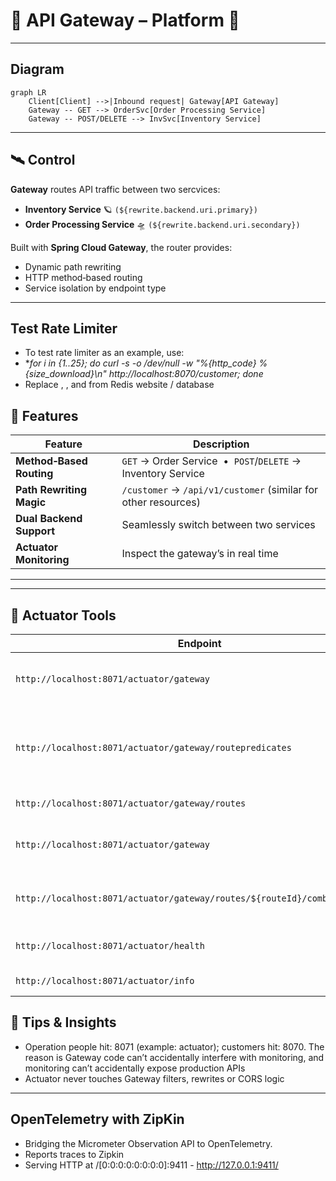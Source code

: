 # 🚀 API Gateway –  Platform 🚀
---

## Diagram

```mermaid
graph LR
    Client[Client] -->|Inbound request| Gateway[API Gateway]
    Gateway -- GET --> OrderSvc[Order Processing Service]
    Gateway -- POST/DELETE --> InvSvc[Inventory Service]
```

---

## 🛰️ Control

**Gateway** routes API traffic between two sercvices:

* **Inventory Service** 🪐 `(${rewrite.backend.uri.primary})`
* **Order Processing Service** 🛸 `(${rewrite.backend.uri.secondary})`

Built with **Spring Cloud Gateway**, the router provides:

* Dynamic path rewriting
* HTTP method‑based routing
* Service isolation by endpoint type

---

##  Test Rate Limiter
* To test rate limiter as an example, use:
* **for i in {1..25}; do curl -s -o /dev/null -w "%{http_code} %{size_download}\\n" http://localhost:8070/customer; done*
* Replace <PORT>, <PASSWORD>, <USER> and <URL> from Redis website / database


## 🌟 Features

| Feature                  | Description                                                 |
| ------------------------ | ----------------------------------------------------------- |
| **Method‑Based Routing** | `GET` → Order Service  •  `POST`/`DELETE` → Inventory Service |
| **Path Rewriting Magic** | `/customer` → `/api/v1/customer` (similar for other resources) |
| **Dual Backend Support** | Seamlessly switch between two services             |
| **Actuator Monitoring**  | Inspect the gateway’s in real time             |

---

---

## 🔧 Actuator Tools

| Endpoint                                                                   | Description                                                | Method |
|----------------------------------------------------------------------------|------------------------------------------------------------| ------ |
| `http://localhost:8071/actuator/gateway`                                   | View information regarding gateway                         | `GET`  |
| `http://localhost:8071/actuator/gateway/routepredicates`                   | View information regarding predicates used for routing 🗺️ | `GET`  |
| `http://localhost:8071/actuator/gateway/routes`                            | View all routes                                            | `GET`  |
| `http://localhost:8071/actuator/gateway`                                   | View information regarding gateway                         | `GET`  |
| `http://localhost:8071/actuator/gateway/routes/${routeId}/combinedfilters` | View routes for specific /**routeId**/ with filters        | `GET`  |
| `http://localhost:8071/actuator/health`                                    | Gateway health check                                       | `GET`  |
| `http://localhost:8071/actuator/info`                                      | Service information                                        | `GET`  |


## 🔧 Tips & Insights
* Operation people hit: 8071 (example: actuator); customers hit: 8070.  The reason is Gateway code can’t accidentally interfere with monitoring, and monitoring can’t accidentally expose production APIs
* Actuator never touches Gateway filters, rewrites or CORS logic
---


## OpenTelemetry with ZipKin
* Bridging the Micrometer Observation API to OpenTelemetry.
* Reports traces to Zipkin
* Serving HTTP at /[0:0:0:0:0:0:0:0]:9411 - http://127.0.0.1:9411/

